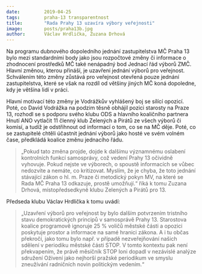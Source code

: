 ```yaml
---
date:         2019-04-25
tags:         praha-13 transparentnost
title:        "Rada Prahy 13 uzavíra výbory veřejnosti"
image: 	      posts/praha13b.jpg
author:       Václav Hrdlička, Zuzana Drhová
---
```


Na programu dubnového dopoledního jednání zastupitelstva MČ Praha 13 bylo mezi standardními body jako jsou rozpočtové změny či informace o zhodnocení prostředků MČ také nenápadný bod Jednací řád výborů ZMČ. Hlavní změnou, kterou přináší, je uzavření jednání výborů pro veřejnost. Schválením této změny zůstává pro veřejnost otevřená pouze jednání zastupitelstva, které se však na rozdíl od většiny jiných MČ koná dopoledne, kdy je většina lidí v práci.

Hlavní motivací této změny je Vodrážkův vyhlášený boj se sílící opozicí. Poté, co David Vodrážka na podzim těsně obhájil pozici starosty na Praze 13, rozhodl se s podporu svého klubu ODS a hlavního koaličního partnera Hnutí ANO vytlačit 11 členný klub Zelených a Pirátů ze všech výborů či komisí, a tudíž je odstřihnout od informací o tom, co se na MČ děje. Poté, co se zastupitelé chtěli účastnit jednání výborů jako hosté ve svém volném čase, předkládá koalice změnu jednacího řádu.

> „Pokud tato změna projde, dojde k dalšímu významnému oslabení kontrolních funkcí samosprávy, což vedení Prahy 13 očividně vyhovuje. Pokud nejste ve výborech, o spoustě informacích se vůbec nedozvíte a nemáte, co kritizovat. Myslím, že je chyba, že toto jednání stávající zákon o hl. m. Praze či metodický pokyn MV, na které se Rada MČ Praha 13 odkazuje, prostě umožňují.“ říká k tomu Zuzana Drhová, místopředsedkyně klubu Zelených a Pirátů pro 13.

Předseda klubu Václav Hrdlička k tomu uvádí: 

> „Uzavření výborů pro veřejnost by bylo dalším potvrzením tristního stavu demokratických principů v samosprávě Prahy 13. Starostova koalice programově ignoruje 25 % voličů městské části a opozici poskytuje prostor a informace na samé hranici zákona. A i tu občas překročí, jako tomu bylo např. v případě nezveřejňování našich sdělení v periodiku městské části STOP. V tomto kontextu pak není překvapením, že právě měsíčník STOP loni dopadl v nezávislé analýze sdružení Oživení jako nejhorší pražské periodikum ve smyslu zneužívání radničních novin politickým vedením.“
